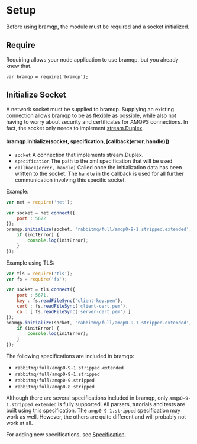 # Setup

Before using bramqp, the module must be required and a socket initialized.

## Require

Requiring allows your node application to use bramqp, but you already knew that.

`var bramqp = require('bramqp');`

## Initialize Socket

A network socket must be supplied to bramqp. Supplying an existing connection allows bramqp to be as flexible as possible,
while also not having to worry about security and certificates for AMQPS connections.
In fact, the socket only needs to implement [stream.Duplex](http://nodejs.org/api/stream.html#stream_class_stream_duplex_1).

#### bramqp.initialize(socket, specification, [callback(error, handle)])

- `socket` A connection that implements stream.Duplex.
- `specification` The path to the xml specification that will be used.
- `callback(error, handle)` Called once the initialization data has been written to the socket.
The `handle` in the callback is used for all further communication involving this specific socket.

Example:

```javascript
var net = require('net');

var socket = net.connect({
	port : 5672
});
bramqp.initialize(socket, 'rabbitmq/full/amqp0-9-1.stripped.extended', function(initError, handle) {
	if (initError) {
		console.log(initError);
	}
});
```

Example using TLS:

```javascript
var tls = require('tls');
var fs = require('fs');

var socket = tls.connect({
	port : 5671,
	key : fs.readFileSync('client-key.pem'),
	cert : fs.readFileSync('client-cert.pem'),
	ca : [ fs.readFileSync('server-cert.pem') ]
});
bramqp.initialize(socket, 'rabbitmq/full/amqp0-9-1.stripped.extended', function(initError, handle) {
	if (initError) {
		console.log(initError);
	}
});
```

The following specifications are included in bramqp:

- `rabbitmq/full/amqp0-9-1.stripped.extended`
- `rabbitmq/full/amqp0-9-1.stripped`
- `rabbitmq/full/amqp0-9.stripped`
- `rabbitmq/full/amqp0-8.stripped`

Although there are several specifications included in bramqp, only `amqp0-9-1.stripped.extended` is fully supported. 
All parsers, tutorials and tests are built using this specification.  The `amqp0-9-1.stripped` specification may work as well. 
However, the others are quite different and will probably not work at all. 

For adding new specifications, see [Specification](Specification.md).
